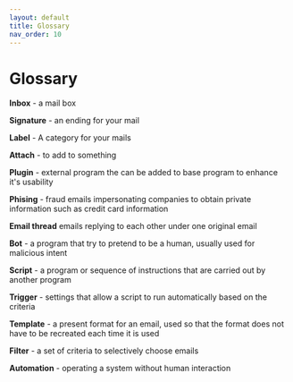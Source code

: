 ```yaml
---
layout: default
title: Glossary
nav_order: 10
---
```


# Glossary

**Inbox** - a mail box

**Signature** - an ending for your mail

**Label** - A category for your mails

**Attach** - to add to something

**Plugin** - external program the can be added to base program to enhance it's usability

**Phising** - fraud emails impersonating companies to obtain private information such as credit card information

**Email thread** emails replying to each other under one original email

**Bot** - a program that try to pretend to be a human, usually used for malicious intent

**Script** - a program or sequence of instructions that are carried out by another program

**Trigger** - settings that allow a script to run automatically based on the criteria

**Template** - a present format for an email, used so that the format does not have to be recreated each time it is used

**Filter** - a set of criteria to selectively choose emails

**Automation** - operating a system without human interaction